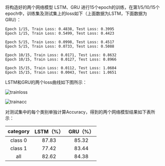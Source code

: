将构造好的两个网络模型 LSTM、GRU 进行15个epoch的训练，在第1/5/10/15个epoch中，训练集及测试集上的loss如下（上面数据为LSTM，下面数据为GRU）：

```
Epoch 1/15, Train Loss: 0.4838, Test Loss: 0.3995
Epoch 1/15, Train Loss: 0.5499, Test Loss: 0.4423
```

```
Epoch 5/15, Train Loss: 0.0998, Test Loss: 0.4517
Epoch 5/15, Train Loss: 0.0733, Test Loss: 0.5088
```

```
Epoch 10/15, Train Loss: 0.0171, Test Loss: 0.8632
Epoch 10/15, Train Loss: 0.0127, Test Loss: 0.8966
```

```
Epoch 15/15, Train Loss: 0.0112, Test Loss: 1.0604
Epoch 15/15, Train Loss: 0.0043, Test Loss: 1.0651
```

LSTM和GRU的两个loss曲线如下图所示：

![trainloss](D:\5-1研一\新生培训\train3\lstmloss.png)

![trainacc](D:\5-1研一\新生培训\train3\gruloss.png)

对测试集中的每个类别单独计算Accuracy，得到的两个网络模型结果如下表所示：

| category | LSTM（%） | GRU（%） |
| :------: | :-------: | :------: |
| class 0  |   87.83   |  85.32   |
| class 1  |   77.42   |  83.44   |
|   all    |   82.62   |  84.38   |

